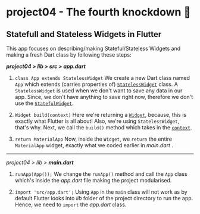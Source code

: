 # project04 - The fourth knockdown :punch:

## Statefull and Stateless Widgets in Flutter 

This app focuses on describing/making Stateful/Stateless Widgets and making a fresh Dart class by following these steps:

**_project04 > lib > src > **app.dart**_**

1. `class App extends StatelessWidget` We create a new Dart class named `App` which extends (carries properties of) [`StatelessWidget`](https://docs.flutter.io/flutter/widgets/StatelessWidget-class.html) class. A `StatelessWidget` is used when we don't want to save any data in our app. Since, we don't have anything to save right now, therefore we don't use the [`StatefulWidget`](https://docs.flutter.io/flutter/widgets/StatefulWidget-class.html).

2. `Widget build(context)` Here we're returning a [`Widget`](https://docs.flutter.io/flutter/widgets/Widget-class.html), because, this is exactly what Flutter is all about! Also, we're using `StatelessWidget`, that's why. Next, we call the `build()` method which takes in the [`context`](https://docs.flutter.io/flutter/widgets/State/context.html).

3. `return MaterialApp` Now, inside the `Widget`, we `return` the entire `MaterialApp` widget, exactly what we coded earlier in _main.dart_ .

___

_project04 > lib > **main.dart**_

1. `runApp(App());` We change the `runApp()` method and call the `App` class which's inside the _app.dart_ file making the project modularised.

2. `import 'src/app.dart';` Using `App` in the `main` class will not work as by default Flutter looks into _lib_ folder of the project directory to run the app. Hence, we need to `import` the _app.dart_ class.




